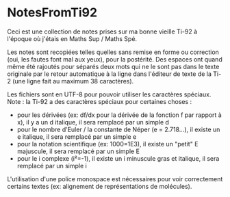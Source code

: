 # NotesFromTi92

Ceci est une collection de notes prises sur ma bonne vieille Ti-92 à l'époque où j'étais en Maths Sup / Maths Spé.

Les notes sont recopiées telles quelles sans remise en forme ou correction (oui, les fautes font mal aux yeux), pour la postérité. Des espaces ont quand même été rajoutés pour séparés deux mots qui ne le sont pas dans le texte originale par le retour automatique à la ligne dans l'éditeur de texte de la Ti-2 (une ligne fait au maximum 38 caractères).

Les fichiers sont en UTF-8 pour pouvoir utiliser les caractères spéciaux.
Note : la Ti-92 a des caractères spéciaux pour certaines choses :
- pour les dérivées (ex: df/dx pour la dérivée de la fonction f par rapport à x), il y a un d italique, il sera remplacé par un simple d
- pour le nombre d'Euler / la constante de Néper (e = 2.718...), il existe un e italique, il sera remplacé par un simple e
- pour la notation scientifique (ex: 1000=1E3), il existe un "petit" E majuscule, il sera remplacé par un simple E
- pour le i complexe (i²=-1), il existe un i minuscule gras et italique, il sera remplacé par un simple i

L'utilisation d'une police monospace est nécessaires pour voir correctement certains textes (ex: alignement de représentations de molécules).